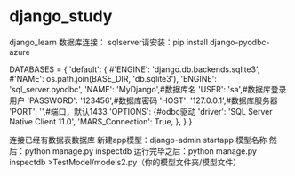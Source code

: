 # django_study
django_learn
数据库连接：
sqlserver请安装：pip install django-pyodbc-azure

DATABASES = {
    'default': {
        #'ENGINE': 'django.db.backends.sqlite3',
        #'NAME': os.path.join(BASE_DIR, 'db.sqlite3'),
        'ENGINE': 'sql_server.pyodbc',
        'NAME': 'MyDjango',#数据库名
        'USER': 'sa',#数据库登录用户
        'PASSWORD': '123456',#数据库密码
        'HOST': '127.0.0.1',#数据库服务器
        'PORT': '',#端口，默认1433
        'OPTIONS': {#odbc驱动
            'driver': 'SQL Server Native Client 11.0',
            'MARS_Connection': True,
        },
    }
 }
 
 连接已经有数据表数据库
 新建app模型：django-admin startapp 模型名称
 然后：python manage.py inspectdb 
 运行完毕之后：python manage.py inspectdb >TestModel/models2.py（你的模型文件夹/模型文件）
